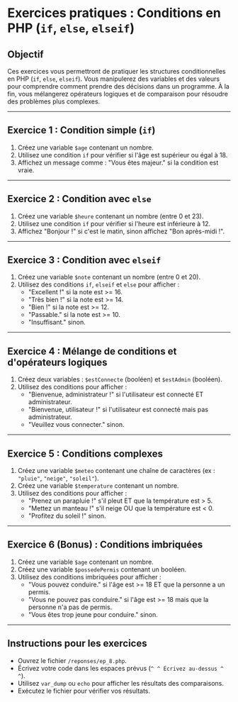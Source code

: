 # Exercices pratiques : Conditions en PHP (`if`, `else`, `elseif`)

## Objectif
Ces exercices vous permettront de pratiquer les structures conditionnelles en PHP (`if`, `else`, `elseif`). Vous manipulerez des variables et des valeurs pour comprendre comment prendre des décisions dans un programme. À la fin, vous mélangerez opérateurs logiques et de comparaison pour résoudre des problèmes plus complexes.

---

## Exercice 1 : Condition simple (`if`)
1. Créez une variable `$age` contenant un nombre.
2. Utilisez une condition `if` pour vérifier si l'âge est supérieur ou égal à 18.
3. Affichez un message comme : "Vous êtes majeur." si la condition est vraie.

---

## Exercice 2 : Condition avec `else`
1. Créez une variable `$heure` contenant un nombre (entre 0 et 23).
2. Utilisez une condition `if` pour vérifier si l'heure est inférieure à 12.
3. Affichez "Bonjour !" si c'est le matin, sinon affichez "Bon après-midi !".

---

## Exercice 3 : Condition avec `elseif`
1. Créez une variable `$note` contenant un nombre (entre 0 et 20).
2. Utilisez des conditions `if`, `elseif` et `else` pour afficher :
   - "Excellent !" si la note est >= 16.
   - "Très bien !" si la note est >= 14.
   - "Bien !" si la note est >= 12.
   - "Passable." si la note est >= 10.
   - "Insuffisant." sinon.

---

## Exercice 4 : Mélange de conditions et d'opérateurs logiques
1. Créez deux variables : `$estConnecte` (booléen) et `$estAdmin` (booléen).
2. Utilisez des conditions pour afficher :
   - "Bienvenue, administrateur !" si l'utilisateur est connecté ET administrateur.
   - "Bienvenue, utilisateur !" si l'utilisateur est connecté mais pas administrateur.
   - "Veuillez vous connecter." sinon.

---

## Exercice 5 : Conditions complexes
1. Créez une variable `$meteo` contenant une chaîne de caractères (ex : `"pluie"`, `"neige"`, `"soleil"`).
2. Créez une variable `$temperature` contenant un nombre.
3. Utilisez des conditions pour afficher :
   - "Prenez un parapluie !" s'il pleut ET que la température est > 5.
   - "Mettez un manteau !" s'il neige OU que la température est < 0.
   - "Profitez du soleil !" sinon.

---

## Exercice 6 (Bonus) : Conditions imbriquées
1. Créez une variable `$age` contenant un nombre.
2. Créez une variable `$possedePermis` contenant un booléen.
3. Utilisez des conditions imbriquées pour afficher :
   - "Vous pouvez conduire." si l'âge est >= 18 ET que la personne a un permis.
   - "Vous ne pouvez pas conduire." si l'âge est >= 18 mais que la personne n'a pas de permis.
   - "Vous êtes trop jeune pour conduire." sinon.

---


## Instructions pour les exercices
- Ouvrez le fichier `/reponses/ep_8.php`.
- Écrivez votre code dans les espaces prévus (`^ ^ Écrivez au-dessus ^ ^`).
- Utilisez `var_dump` ou `echo` pour afficher les résultats des comparaisons.
- Exécutez le fichier pour vérifier vos résultats.